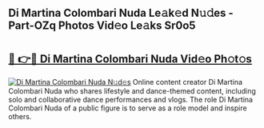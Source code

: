 ## Di Martina Colombari Nuda Le𝚊k𝚎d N𝚞𝚍es - Part-OZq Photos Vid𝚎o Le𝚊ks Sr0o5

# <h2><a href="http://fbdyhxv.evod.top/?m=Di+Martina+Colombari+Nuda">🔗 👉🔴 Di Martina Colombari Nuda Vid𝚎o Ph𝚘t𝚘s</a></h2>

[![Di Martina Colombari Nuda N𝚞d𝚎s](https://i.imgur.com/8V9OHl7.gif)](http://fbdyhxv.evod.top/?m=Di+Martina+Colombari+Nuda)
Online content creator Di Martina Colombari Nuda who shares lifestyle and dance-themed content, including solo and collaborative dance performances and vlogs. The role Di Martina Colombari Nuda of a public figure is to serve as a role model and inspire others. 
